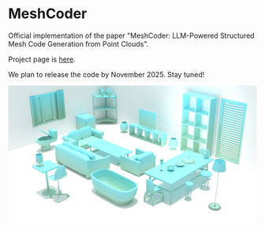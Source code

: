 # MeshCoder

Official implementation of the paper "MeshCoder: LLM-Powered Structured Mesh Code Generation from Point Clouds".

Project page is [here](https://daibingquan.github.io/MeshCoder/#).

We plan to release the code by November 2025. Stay tuned!

![teaser](figures/teaser.jpg)

